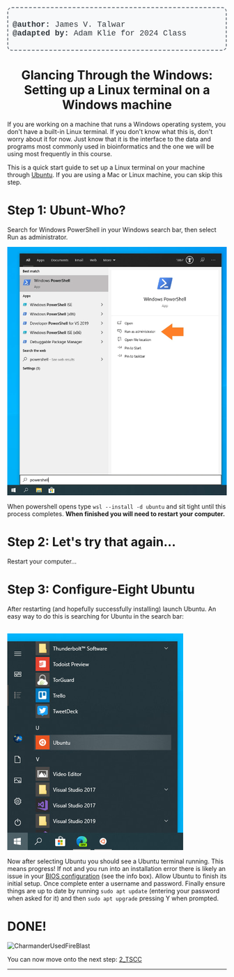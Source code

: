 <div style="border: 2px dashed #6c757d; padding: 10px; border-radius: 10px; background-color: #f8f9fa; text-align: left; margin-bottom: 10px;">
  <p style="font-size: 18px; color: #343a40; font-family: 'Courier New', Courier, monospace;">
    <strong>@author:</strong> James V. Talwar<br>
    <strong>@adapted by:</strong> Adam Klie for 2024 Class
  </p>
</div>


# <div align="center"><b>Glancing Through the Windows: Setting up a Linux terminal on a Windows machine</b></div>

If you are working on a machine that runs a Windows operating system, you don't have a built-in Linux terminal. If you don't know what this is, don't worry about it for now. Just know that it is the interface to the data and programs most commonly used in bioinformatics and the one we will be using most frequently in this course.

This is a quick start guide to set up a Linux terminal on your machine through [Ubuntu](https://ubuntu.com/desktop/wsl). If you are using a Mac or Linux machine, you can skip this step.

# Step 1: Ubunt-Who?

Search for Windows PowerShell in your Windows search bar, then select Run as administrator.

![image.png](../static/Day_0_Setup/powershell.png)

When powershell opens type `wsl --install -d ubuntu` and sit tight until this process completes. **When finished you will need to restart your computer.**

# Step 2: Let's try that again...
Restart your computer...

# Step 3: Configure-Eight Ubuntu
After restarting (and hopefully successfully installing) launch Ubuntu. An easy way to do this is searching for Ubuntu in the search bar:<br><br>

![image.png](../static/Day_0_Setup/ubuntu.png)

Now after selecting Ubuntu you should see a Ubuntu terminal running. This means progress! If not and you run into an installation error there is likely an issue in your [BIOS configuration](https://ubuntu.com/tutorials/install-ubuntu-on-wsl2-on-windows-10#4-configure-ubuntu) (see the info box). Allow Ubuntu to finish its initial setup. Once complete enter a username and password. Finally ensure things are up to date by running `sudo apt update` (entering your password when asked for it) and then `sudo apt upgrade` pressing Y when prompted.

# DONE!
![CharmanderUsedFireBlast](https://oyster.ignimgs.com/mediawiki/apis.ign.com/pokemon-blue-version/d/d4/Charmander.gif?width=325)

You can now move onto the next step: [2_TSCC](2_TSCC.md)

---
